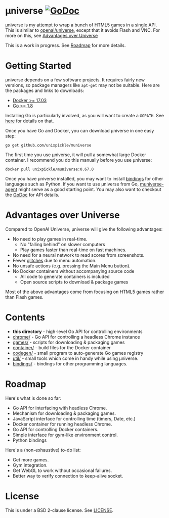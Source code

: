 # μniverse [![GoDoc](https://godoc.org/github.com/unixpickle/muniverse?status.svg)](https://godoc.org/github.com/unixpickle/muniverse)

μniverse is my attempt to wrap a bunch of HTML5 games in a single API. This is similar to [openai/universe](https://github.com/openai/universe), except that it avoids Flash and VNC. For more on this, see [Advantages over Universe](#advantages-over-universe)

This is a work in progress. See [Roadmap](#roadmap) for more details.

# Getting Started

µniverse depends on a few software projects. It requires fairly new versions, so package managers like `apt-get` may not be suitable. Here are the packages and links to downloads:

 * [Docker >= 17.03](https://docs.docker.com/engine/installation/#time-based-release-schedule)
 * [Go >= 1.8](https://golang.org/dl/)

Installing Go is particularly involved, as you will want to create a `GOPATH`. See [here](https://golang.org/doc/code.html#GOPATH) for details on that.

Once you have Go and Docker, you can download µniverse in one easy step:

```
go get github.com/unixpickle/muniverse
```

The first time you use µniverse, it will pull a somewhat large Docker container. I recommend you do this manually before you use µniverse:

```
docker pull unixpickle/muniverse:0.67.0
```

Once you have µniverse installed, you may want to install [bindings](bindings) for other languages such as Python. If you want to use µniverse from Go, [muniverse-agent](https://github.com/unixpickle/muniverse-agent) might serve as a good starting point. You may also want to checkout the [GoDoc](https://godoc.org/github.com/unixpickle/muniverse) for API details.

# Advantages over Universe

Compared to OpenAI Universe, μniverse will give the following advantages:

 * No need to play games in real-time.
   * No "falling behind" on slower computers
   * Play games faster than real-time on fast machines.
 * No need for a neural network to read scores from screenshots.
 * Fewer [glitches](https://github.com/openai/universe/issues/187) due to menu automation.
 * No unsafe actions (e.g. pressing the Main Menu button).
 * No Docker containers without accompanying source code
   * All code to generate containers is included
   * Open source scripts to download & package games

Most of the above advantages come from focusing on HTML5 games rather than Flash games.

# Contents

 * **this directory** - high-level Go API for controlling environments
 * [chrome/](chrome) - Go API for controlling a headless Chrome instance
 * [games/](games) - scripts for downloading & packaging games
 * [container/](container) - build files for the Docker container
 * [codegen/](codegen) - small program to auto-generate Go games registry
 * [util/](util) - small tools which come in handy while using µniverse.
 * [bindings/](bindings) - bindings for other programming languages.

# Roadmap

Here's what is done so far:

 * Go API for interfacing with headless Chrome.
 * Mechanism for downloading & packaging games.
 * JavaScript interface for controlling time (timers, Date, etc.)
 * Docker container for running headless Chrome.
 * Go API for controlling Docker containers.
 * Simple interface for gym-like environment control.
 * Python bindings

Here's a (non-exhaustive) to-do list:

 * Get more games.
 * Gym integration.
 * Get WebGL to work without occasional failures.
 * Better way to verify connection to keep-alive socket.

# License

This is under a BSD 2-clause license. See [LICENSE](LICENSE).
